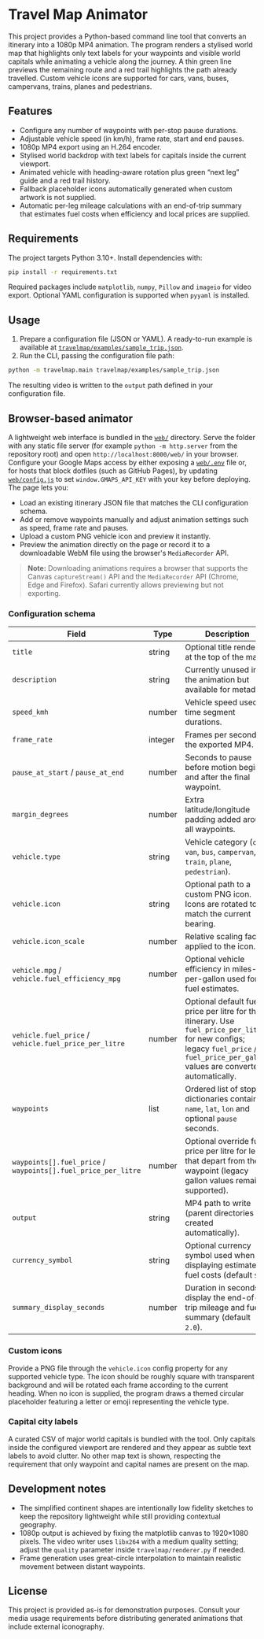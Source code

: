 # Travel Map Animator

This project provides a Python-based command line tool that converts an itinerary into a 1080p MP4 animation. The program renders a stylised world map that highlights only text labels for your waypoints and visible world capitals while animating a vehicle along the journey. A thin green line previews the remaining route and a red trail highlights the path already travelled. Custom vehicle icons are supported for cars, vans, buses, campervans, trains, planes and pedestrians.

## Features

- Configure any number of waypoints with per-stop pause durations.
- Adjustable vehicle speed (in km/h), frame rate, start and end pauses.
- 1080p MP4 export using an H.264 encoder.
- Stylised world backdrop with text labels for capitals inside the current viewport.
- Animated vehicle with heading-aware rotation plus green “next leg” guide and a red trail history.
- Fallback placeholder icons automatically generated when custom artwork is not supplied.
- Automatic per-leg mileage calculations with an end-of-trip summary that estimates fuel costs when efficiency and local prices are supplied.

## Requirements

The project targets Python 3.10+. Install dependencies with:

```bash
pip install -r requirements.txt
```

Required packages include `matplotlib`, `numpy`, `Pillow` and `imageio` for video export. Optional YAML configuration is supported when `pyyaml` is installed.

## Usage

1. Prepare a configuration file (JSON or YAML). A ready-to-run example is available at [`travelmap/examples/sample_trip.json`](travelmap/examples/sample_trip.json).
2. Run the CLI, passing the configuration file path:

```bash
python -m travelmap.main travelmap/examples/sample_trip.json
```

The resulting video is written to the `output` path defined in your configuration file.

## Browser-based animator

A lightweight web interface is bundled in the [`web/`](web/) directory. Serve the folder with any static file server (for example `python -m http.server` from the repository root) and open `http://localhost:8000/web/` in your browser. Configure your Google Maps access by either exposing a [`web/.env`](web/.env) file or, for hosts that block dotfiles (such as GitHub Pages), by updating [`web/config.js`](web/config.js) to set `window.GMAPS_API_KEY` with your key before deploying. The page lets you:

- Load an existing itinerary JSON file that matches the CLI configuration schema.
- Add or remove waypoints manually and adjust animation settings such as speed, frame rate and pauses.
- Upload a custom PNG vehicle icon and preview it instantly.
- Preview the animation directly on the page or record it to a downloadable WebM file using the browser's `MediaRecorder` API.

> **Note:** Downloading animations requires a browser that supports the Canvas `captureStream()` API and the `MediaRecorder` API (Chrome, Edge and Firefox). Safari currently allows previewing but not exporting.

### Configuration schema

| Field | Type | Description |
| --- | --- | --- |
| `title` | string | Optional title rendered at the top of the map. |
| `description` | string | Currently unused in the animation but available for metadata. |
| `speed_kmh` | number | Vehicle speed used to time segment durations. |
| `frame_rate` | integer | Frames per second for the exported MP4. |
| `pause_at_start` / `pause_at_end` | number | Seconds to pause before motion begins and after the final waypoint. |
| `margin_degrees` | number | Extra latitude/longitude padding added around all waypoints. |
| `vehicle.type` | string | Vehicle category (`car`, `van`, `bus`, `campervan`, `train`, `plane`, `pedestrian`). |
| `vehicle.icon` | string | Optional path to a custom PNG icon. Icons are rotated to match the current bearing. |
| `vehicle.icon_scale` | number | Relative scaling factor applied to the icon. |
| `vehicle.mpg` / `vehicle.fuel_efficiency_mpg` | number | Optional vehicle efficiency in miles-per-gallon used for fuel estimates. |
| `vehicle.fuel_price` / `vehicle.fuel_price_per_litre` | number | Optional default fuel price per litre for the itinerary. Use `fuel_price_per_litre` for new configs; legacy `fuel_price` / `fuel_price_per_gallon` values are converted automatically. |
| `waypoints` | list | Ordered list of stop dictionaries containing `name`, `lat`, `lon` and optional `pause` seconds. |
| `waypoints[].fuel_price` / `waypoints[].fuel_price_per_litre` | number | Optional override fuel price per litre for legs that depart from the waypoint (legacy gallon values remain supported). |
| `output` | string | MP4 path to write (parent directories are created automatically). |
| `currency_symbol` | string | Optional currency symbol used when displaying estimated fuel costs (default `$`). |
| `summary_display_seconds` | number | Duration in seconds to display the end-of-trip mileage and fuel summary (default `2.0`). |

### Custom icons

Provide a PNG file through the `vehicle.icon` config property for any supported vehicle type. The icon should be roughly square with transparent background and will be rotated each frame according to the current heading. When no icon is supplied, the program draws a themed circular placeholder featuring a letter or emoji representing the vehicle type.

### Capital city labels

A curated CSV of major world capitals is bundled with the tool. Only capitals inside the configured viewport are rendered and they appear as subtle text labels to avoid clutter. No other map text is shown, respecting the requirement that only waypoint and capital names are present on the map.

## Development notes

- The simplified continent shapes are intentionally low fidelity sketches to keep the repository lightweight while still providing contextual geography.
- 1080p output is achieved by fixing the matplotlib canvas to 1920×1080 pixels. The video writer uses `libx264` with a medium quality setting; adjust the `quality` parameter inside `travelmap/renderer.py` if needed.
- Frame generation uses great-circle interpolation to maintain realistic movement between distant waypoints.

## License

This project is provided as-is for demonstration purposes. Consult your media usage requirements before distributing generated animations that include external iconography.
